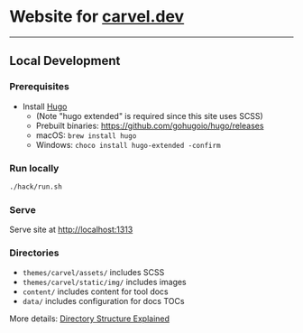 # Website for [carvel.dev](https://carvel.dev/)

---
## Local Development

### Prerequisites

* Install [Hugo](https://github.com/gohugoio/hugo)
    - (Note "hugo extended" is required since this site uses SCSS)
    - Prebuilt binaries: https://github.com/gohugoio/hugo/releases
    - macOS: `brew install hugo`
    - Windows: `choco install hugo-extended -confirm`

### Run locally

```bash
./hack/run.sh
```

### Serve

Serve site at [http://localhost:1313]()

### Directories

- `themes/carvel/assets/` includes SCSS
- `themes/carvel/static/img/` includes images
- `content/` includes content for tool docs
- `data/` includes configuration for docs TOCs 

More details: [Directory Structure Explained](https://gohugo.io/getting-started/directory-structure/)
